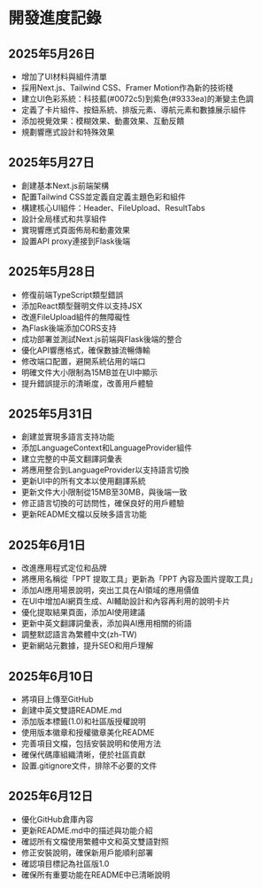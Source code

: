 # 開發進度記錄

## 2025年5月26日
- 增加了UI材料與組件清單
- 採用Next.js、Tailwind CSS、Framer Motion作為新的技術棧
- 建立UI色彩系統：科技藍(#0072c5)到紫色(#9333ea)的漸變主色調
- 定義了卡片組件、按鈕系統、排版元素、導航元素和數據展示組件
- 添加視覺效果：模糊效果、動畫效果、互動反饋
- 規劃響應式設計和特殊效果

## 2025年5月27日
- 創建基本Next.js前端架構
- 配置Tailwind CSS並定義自定義主題色彩和組件
- 構建核心UI組件：Header、FileUpload、ResultTabs
- 設計全局樣式和共享組件
- 實現響應式頁面佈局和動畫效果
- 設置API proxy連接到Flask後端

## 2025年5月28日
- 修復前端TypeScript類型錯誤
- 添加React類型聲明文件以支持JSX
- 改進FileUpload組件的無障礙性
- 為Flask後端添加CORS支持
- 成功部署並測試Next.js前端與Flask後端的整合
- 優化API響應格式，確保數據流暢傳輸
- 修改端口配置，避開系統佔用的端口
- 明確文件大小限制為15MB並在UI中顯示
- 提升錯誤提示的清晰度，改善用戶體驗

## 2025年5月31日
- 創建並實現多語言支持功能
- 添加LanguageContext和LanguageProvider組件
- 建立完整的中英文翻譯詞彙表
- 將應用整合到LanguageProvider以支持語言切換
- 更新UI中的所有文本以使用翻譯系統
- 更新文件大小限制從15MB至30MB，與後端一致
- 修正語言切換的可訪問性，確保良好的用戶體驗
- 更新README文檔以反映多語言功能

## 2025年6月1日
- 改進應用程式定位和品牌
- 將應用名稱從「PPT 提取工具」更新為「PPT 內容及圖片提取工具」
- 添加AI應用場景說明，突出工具在AI領域的應用價值
- 在UI中增加AI網頁生成、AI輔助設計和內容再利用的說明卡片
- 優化提取結果頁面，添加AI使用建議
- 更新中英文翻譯詞彙表，添加與AI應用相關的術語
- 調整默認語言為繁體中文(zh-TW)
- 更新網站元數據，提升SEO和用戶理解

## 2025年6月10日
- 將項目上傳至GitHub
- 創建中英文雙語README.md
- 添加版本標籤(1.0)和社區版授權說明
- 使用版本徽章和授權徽章美化README
- 完善項目文檔，包括安裝說明和使用方法
- 確保代碼庫組織清晰，便於社區貢獻
- 設置.gitignore文件，排除不必要的文件

## 2025年6月12日
- 優化GitHub倉庫內容
- 更新README.md中的描述與功能介紹
- 確認所有文檔使用繁體中文和英文雙語對照
- 修正安裝說明，確保新用戶能順利部署
- 確認項目標記為社區版1.0
- 確保所有重要功能在README中已清晰說明 